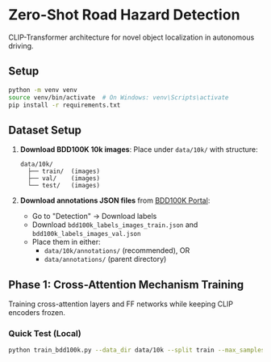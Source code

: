 # Zero-Shot Road Hazard Detection

CLIP-Transformer architecture for novel object localization in autonomous driving.

## Setup

```bash
python -m venv venv
source venv/bin/activate  # On Windows: venv\Scripts\activate
pip install -r requirements.txt
```

## Dataset Setup

1. **Download BDD100K 10k images**: Place under `data/10k/` with structure:
   ```
   data/10k/
     ├── train/  (images)
     ├── val/    (images)
     └── test/   (images)
   ```

2. **Download annotations JSON files** from [BDD100K Portal](https://bdd-data.berkeley.edu/portal.html):
   - Go to "Detection" → Download labels
   - Download `bdd100k_labels_images_train.json` and `bdd100k_labels_images_val.json`
   - Place them in either:
     - `data/10k/annotations/` (recommended), OR
     - `data/annotations/` (parent directory)

## Phase 1: Cross-Attention Mechanism Training

Training cross-attention layers and FF networks while keeping CLIP encoders frozen.

### Quick Test (Local)
```bash
python train_bdd100k.py --data_dir data/10k --split train --max_samples 16 --steps 4
```

